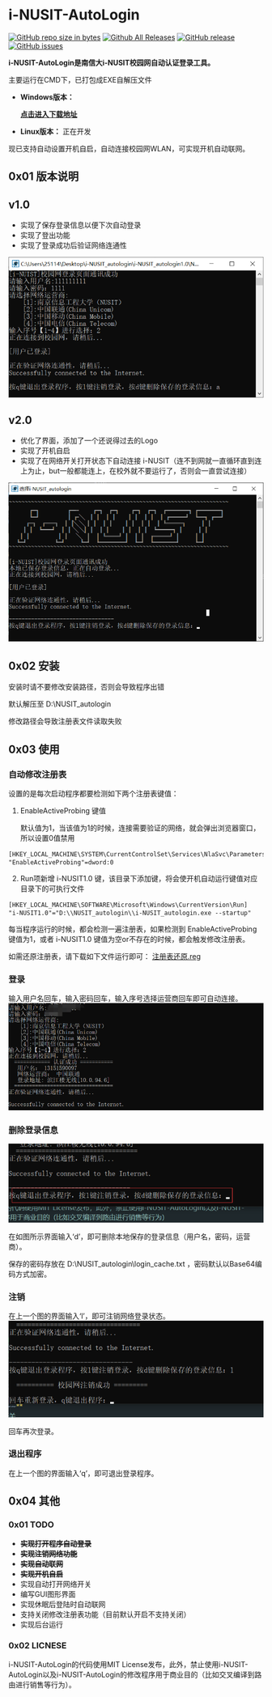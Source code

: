 # i-NUSIT-AutoLogin
[![GitHub repo size in bytes](https://img.shields.io/github/repo-size/Downtime111/i-NUSIT-AutoLogin.svg)](https://github.com/Downtime111/i-NUSIT-AutoLogin)  [![Github All Releases](https://img.shields.io/github/downloads/Downtime111/i-NUSIT-AutoLogin/total.svg)](http://github.com/Downtime111/i-NUSIT-AutoLogin/releases)  [![GitHub release](https://img.shields.io/github/release/Downtime111/i-NUSIT-AutoLogin.svg)](http://github.com/Downtime111/i-NUSIT-AutoLogin/releases)  [![GitHub issues](https://img.shields.io/github/issues/Downtime111/i-NUSIT-AutoLogin.svg)](https://github.com/Downtime111/i-NUSIT-AutoLogin/issues)

**i-NUSIT-AutoLogin是南信大i-NUSIT校园网自动认证登录工具。**

主要运行在CMD下，已打包成EXE自解压文件

* **Windows版本：**

    [**点击进入下载地址**](https://github.com/Downtime111/i-NUSIT-AutoLogin/releases)

* **Linux版本：**
    正在开发

现已支持自动设置开机自启，自动连接校园网WLAN，可实现开机自动联网。

## 0x01 版本说明
## v1.0

* 实现了保存登录信息以便下次自动登录
* 实现了登出功能
* 实现了登录成功后验证网络连通性


![image](
https://github.com/Downtime111/i-NUSIT-AutoLogin/raw/master/pic/Image.png)

## v2.0

* 优化了界面，添加了一个还说得过去的Logo
* 实现了开机自启
* 实现了在网络开关打开状态下自动连接 i-NUSIT（连不到网就一直循环直到连上为止，but一般都能连上，在校外就不要运行了，否则会一直尝试连接）

![image](
https://github.com/Downtime111/i-NUSIT-AutoLogin/raw/master/pic/Image%20%5B2%5D.png)

## 0x02 安装
安装时请不要修改安装路径，否则会导致程序出错

默认解压至 D:\NUSIT_autologin

修改路径会导致注册表文件读取失败

## 0x03 使用
### 自动修改注册表
设置的是每次启动程序都要检测如下两个注册表键值：

1. EnableActiveProbing 键值

    默认值为1，当该值为1的时候，连接需要验证的网络，就会弹出浏览器窗口，所以设置0值禁用
```
[HKEY_LOCAL_MACHINE\SYSTEM\CurrentControlSet\Services\NlaSvc\Parameters\Internet]
"EnableActiveProbing"=dword:0
```

2. Run项新增 i-NUSIT1.0 键，该目录下添加键，将会使开机自动运行键值对应目录下的可执行文件

```
[HKEY_LOCAL_MACHINE\SOFTWARE\Microsoft\Windows\CurrentVersion\Run]
"i-NUSIT1.0"="D:\\NUSIT_autologin\\i-NUSIT_autologin.exe --startup"
```
每当程序运行的时候，都会检测一遍注册表，如果检测到 EnableActiveProbing 键值为1，或者 
i-NUSIT1.0 键值为空or不存在的时候，都会触发修改注册表。

如需还原注册表，请下载如下文件运行即可：
[注册表还原.reg](https://github.com/Downtime111/i-NUSIT-AutoLogin/blob/master/注册表恢复.reg)

### 登录
输入用户名回车，输入密码回车，输入序号选择运营商回车即可自动连接。
![image](
https://github.com/Downtime111/i-NUSIT-AutoLogin/raw/master/pic/Image%20%5B3%5D.png)


### 删除登录信息
![image](
https://github.com/Downtime111/i-NUSIT-AutoLogin/raw/master/pic/Image%20%5B4%5D.png)

在如图所示界面输入‘d’，即可删除本地保存的登录信息（用户名，密码，运营商）。

保存的密码存放在 D:\NUSIT_autologin\login_cache.txt ，密码默认以Base64编码方式加密。

### 注销
在上一个图的界面输入‘l’，即可注销网络登录状态。
![image](
https://github.com/Downtime111/i-NUSIT-AutoLogin/raw/master/pic/Image%20%5B5%5D.png)

回车再次登录。
### 退出程序
在上一个图的界面输入‘q’，即可退出登录程序。

## 0x04 其他
### 0x01 TODO

* **~~实现打开程序自动登录~~**
* ~~**实现注销网络功能**~~
* **~~实现自动联网~~**
* **~~实现开机自启~~**
* 实现自动打开网络开关
* 编写GUI图形界面
* 实现休眠后登陆时自动联网
* 支持关闭修改注册表功能（目前默认开启不支持关闭）
* 实现后台运行

### 0x02 LICNESE
i-NUSIT-AutoLogin的代码使用MIT License发布，此外，禁止使用i-NUSIT-AutoLogin以及i-NUSIT-AutoLogin的修改程序用于商业目的（比如交叉编译到路由进行销售等行为）。
